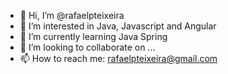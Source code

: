 - 👋 Hi, I’m @rafaelpteixeira
- 👀 I’m interested in Java, Javascript and Angular
- 🌱 I’m currently learning Java Spring
- 💞️ I’m looking to collaborate on ...
- 📫 How to reach me: rafaelpteixeira@gmail.com
